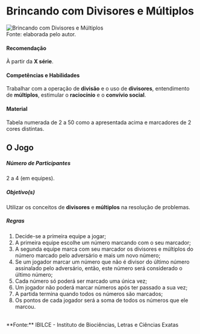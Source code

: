 # Brincando com Divisores e Múltiplos  

![Brincando com Divisores e Múltiplos](/imagens/jogos/.png "Brincando com Divisores e Múltiplos")  
Fonte: elaborada pelo autor.  

#### <i class="fa fa-thumbs-o-up"></i> Recomendação  
À partir da **X série**.  

#### <i class="fa fa-child"></i> Competências e Habilidades  
Trabalhar com a operação de **divisão** e o uso de **divisores**, entendimento de **múltiplos**, estimular o **raciocínio** e o **convívio social**.  

#### <i class="fa fa-scissors"></i> Material  
Tabela numerada de 2 a 50 como a apresentada acima e marcadores de 2 cores distintas.

## <div class="row text-center">O Jogo</div>  
##### <i class="fa fa-users"></i> Número de Participantes  
2 a 4 (em equipes).  

##### <i class="fa fa-trophy"></i> Objetivo(s)  
Utilizar os conceitos de **divisores** e **múltiplos** na resolução de problemas.  

##### <i class="fa fa-thumb-tack"></i> Regras   
1. Decide-se a primeira equipe a jogar;  
2. A primeira equipe escolhe um número marcando com o seu marcador;  
3. A segunda equipe marca com seu marcador os divisores e múltiplos do número marcado pelo adversário e mais um novo número;
4. Se um jogador marcar um número que não é divisor do último número assinalado pelo adversário, então, este número será considerado o último número;  
5. Cada número só poderá ser marcado uma única vez;  
6. Um jogador não poderá marcar números após ter passado a sua vez;  
7. A partida termina quando todos os números são marcados;  
8. Os pontos de cada jogador será a soma de todos os números que ele marcou.  
<br/>
**Fonte:** IBILCE - Instituto de Biociências, Letras e Ciências Exatas  
